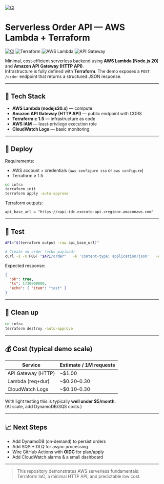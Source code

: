 [![CI](https://github.com/ZhannaKutuzova/serverless-order-api/actions/workflows/ci.yml/badge.svg?branch=main)](https://github.com/ZhannaKutuzova/serverless-order-api/actions/workflows/ci.yml)

# Serverless Order API — AWS Lambda + Terraform

[![CI](https://github.com/ZhannaKutuzova/serverless-order-api/actions/workflows/ci.yml/badge.svg)](https://github.com/ZhannaKutuzova/serverless-order-api/actions)
![Terraform](https://img.shields.io/badge/Terraform-validated-7B42BC?logo=terraform)
![AWS Lambda](https://img.shields.io/badge/AWS%20Lambda-nodejs20.x-orange?logo=awslambda)
![API Gateway](https://img.shields.io/badge/API%20Gateway-HTTP%20API-blue?logo=amazonapigateway)

Minimal, cost‑efficient serverless backend using **AWS Lambda (Node.js 20)** and **Amazon API Gateway (HTTP API)**.  
Infrastructure is fully defined with **Terraform**. The demo exposes a `POST /order` endpoint that returns a structured JSON response.

---

## 🧩 Tech Stack
- **AWS Lambda (nodejs20.x)** — compute  
- **Amazon API Gateway (HTTP API)** — public endpoint with CORS  
- **Terraform ≥ 1.5** — infrastructure as code  
- **AWS IAM** — least‑privilege execution role  
- **CloudWatch Logs** — basic monitoring  

---

## 🚀 Deploy

Requirements:
- AWS account + credentials (`aws configure sso` or `aws configure`)  
- Terraform ≥ 1.5

```bash
cd infra
terraform init
terraform apply -auto-approve
```
Terraform outputs:
```
api_base_url = "https://<api-id>.execute-api.<region>.amazonaws.com"
```

---

## 🧪 Test
```bash
API="$(terraform output -raw api_base_url)"

# Create an order (echo payload)
curl -s -X POST "$API/order"   -H 'content-type: application/json'   -d '{"item":"test"}' | jq .
```

Expected response:
```json
{
  "ok": true,
  "ts": 1730000000,
  "echo": { "item": "test" }
}
```

---

## 🧹 Clean up
```bash
cd infra
terraform destroy -auto-approve
```

---

## 💰 Cost (typical demo scale)
| Service              | Estimate / 1M requests |
|----------------------|------------------------|
| API Gateway (HTTP)   | ~$1.00                 |
| Lambda (req+dur)     | ~$0.20–0.30            |
| CloudWatch Logs      | ~$0.10–0.30            |

With light testing this is typically **well under $5/month**.  
(At scale, add DynamoDB/SQS costs.)

---

## 📈 Next Steps
- Add DynamoDB (on‑demand) to persist orders  
- Add SQS + DLQ for async processing  
- Wire GitHub Actions with **OIDC** for plan/apply  
- Add CloudWatch alarms & a small dashboard  

---

> This repository demonstrates AWS serverless fundamentals: Terraform IaC, a minimal HTTP API, and predictable low cost.
